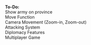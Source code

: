 <b>To-Do:</b><br>
Show army on province <br>
Move Function<br>
Camera Movement (Zoom-in, Zoom-out)<br>
Attacking System<br>
Diplomacy Features <br>
Multiplayer Game <br>
